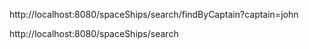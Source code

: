 http://localhost:8080/spaceShips/search/findByCaptain?captain=john

http://localhost:8080/spaceShips/search

